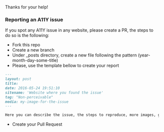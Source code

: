 Thanks for your help!

### Reporting an A11Y issue

If you spot any A11Y issue in any website, please create a PR, the steps to do so is the following:

* Fork this repo
* Create a new branch
* Under _posts directory, create a new file following the pattern (year-month-day-some-title)
* Please, use the template bellow to create your report

```markdown
---
layout: post
title:
date: 2016-05-24 19:51:10
sitename: 'Website where you found the issue'
tag: "Non-perceivable"
media: my-image-for-the-issue
---

Here you can describe the issue, the steps to reproduce, more images, gifs or videos, etc...

```
* Create your Pull Request
